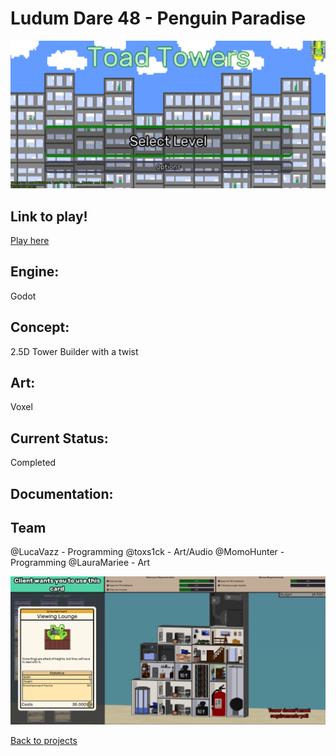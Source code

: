 # Ludum Dare 48 - Penguin Paradise

![ToadTowersBanner](ToadBanner.png)

## Link to play!
[Play here](https://green-game-17.gitlab.io/toad-towers-ld49-freeze)

## Engine:
Godot

## Concept:
2.5D Tower Builder with a twist
## Art: 
Voxel 

## Current Status:
Completed 

## Documentation:

## Team
@LucaVazz - Programming
@toxs1ck - Art/Audio
@MomoHunter - Programming
@LauraMariee - Art

![ToadTowersBanner](toadTowersBanner2.png)

[Back to projects](projects.md)
